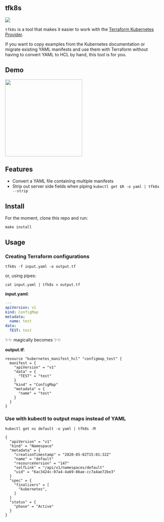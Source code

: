 tfk8s
---

![](https://media.giphy.com/media/g8GfH3i5F0hby/giphy.gif)

`tfk8s` is a tool that makes it easier to work with the [Terraform Kubernetes Provider](https://github.com/hashicorp/terraform-provider-kubernetes-alpha).

If you want to copy examples from the Kubernetes documentation or migrate existing YAML manifests and use them with Terraform without having to convert YAML to HCL by hand, this tool is for you. 

## Demo 

[<img src="https://asciinema.org/a/jSmyAg4Ar6EcwKCTCXN8iAJM2.svg" width="250">](https://asciinema.org/a/jSmyAg4Ar6EcwKCTCXN8iAJM2)

## Features

- Convert a YAML file containing multiple manifests
- Strip out server side fields when piping `kubectl get $R -o yaml | tfk8s --strip`

## Install

For the moment, clone this repo and run:

```
make install
```

## Usage

### Creating Terraform configurations

```
tfk8s -f input.yaml -o output.tf
```

or, using pipes: 
```
cat input.yaml | tfk8s > output.tf
```

**input.yaml**:
```yaml
---
apiVersion: v1
kind: ConfigMap
metadata:
  name: test
data:
  TEST: test
```

✨✨ magically becomes ✨✨

**output.tf**:
```hcl
resource "kubernetes_manifest_hcl" "configmap_test" {
  manifest = {
    "apiVersion" = "v1"
    "data" = {
      "TEST" = "test"
    }
    "kind" = "ConfigMap"
    "metadata" = {
      "name" = "test"
    }
  }
}
```

### Use with kubectl to output maps instead of YAML

```
kubectl get ns default -o yaml | tfk8s -M
```
```hcl
{
  "apiVersion" = "v1"
  "kind" = "Namespace"
  "metadata" = {
    "creationTimestamp" = "2020-05-02T15:01:32Z"
    "name" = "default"
    "resourceVersion" = "147"
    "selfLink" = "/api/v1/namespaces/default"
    "uid" = "6ac3424c-07a4-4a69-86ae-cc7a4ae72be3"
  }
  "spec" = {
    "finalizers" = [
      "kubernetes",
    ]
  }
  "status" = {
    "phase" = "Active"
  }
}
```
